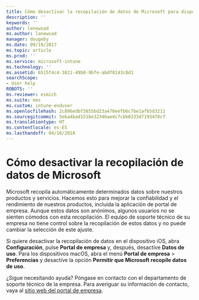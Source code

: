 ```yaml
---
title: Cómo desactivar la recopilación de datos de Microsoft para dispositivos iOS | Microsoft Docs
description: ''
keywords: ''
author: lenewsad
ms.author: lanewsad
manager: dougeby
ms.date: 09/19/2017
ms.topic: article
ms.prod: ''
ms.service: microsoft-intune
ms.technology: ''
ms.assetid: 6515f4c4-3821-49b0-9bfe-abdf8143c8d1
searchScope:
- User help
ROBOTS: ''
ms.reviewer: esmich
ms.suite: ems
ms.custom: intune-enduser
ms.openlocfilehash: 2c806edbf3855bd23a470eefb6c7be1af65d3211
ms.sourcegitcommit: 5eba4bad151be32346aedc7cbb0333d71934f8cf
ms.translationtype: HT
ms.contentlocale: es-ES
ms.lasthandoff: 04/16/2018
---
```

# <a name="how-to-turn-off-microsoft-data-collection"></a>Cómo desactivar la recopilación de datos de Microsoft

Microsoft recopila automáticamente determinados datos sobre nuestros productos y servicios. Hacemos esto para mejorar la confiabilidad y el rendimiento de nuestros productos, incluida la aplicación de portal de empresa. Aunque estos datos son anónimos, algunos usuarios no se sienten cómodos con esta recopilación. El equipo de soporte técnico de su empresa no tiene control sobre la recopilación de estos datos y no puede cambiar la selección de este ajuste.

Si quiere desactivar la recopilación de datos en el dispositivo iOS, abra **Configuración**, pulse **Portal de empresa** y, después, desactive **Datos de uso**. Para los dispositivos macOS, abra el menú **Portal de empresa** > **Preferencias** y desactive la opción **Permitir que Microsoft recopile datos de uso**.

¿Sigue necesitando ayuda? Póngase en contacto con el departamento de soporte técnico de la empresa. Para averiguar su información de contacto, vaya al [sitio web del portal de empresa](https://portal.manage.microsoft.com#HelpDeskDialog).

